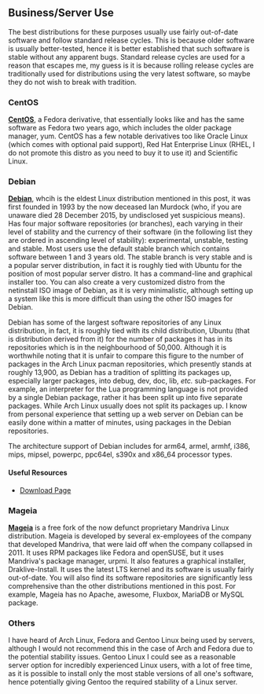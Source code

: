 ## Business/Server Use
The best distributions for these purposes usually use fairly out-of-date software and follow standard release cycles. This is because older software is usually better-tested, hence it is better established that such software is stable without any apparent bugs. Standard release cycles are used for a reason that escapes me, my guess is it is because rolling release cycles are traditionally used for distributions using the very latest software, so maybe they do not wish to break with tradition.

### CentOS
[**CentOS**](https://www.centos.org/), a Fedora derivative, that essentially looks like and has the same software as Fedora two years ago, which includes the older package manager, yum. CentOS has a few notable derivatives too like Oracle Linux (which comes with optional paid support), Red Hat Enterprise Linux (RHEL, I do not promote this distro as you need to buy it to use it) and Scientific Linux.

### Debian
[**Debian**](https://www.debian.org/), whcih is the eldest Linux distribution mentioned in this post, it was first founded in 1993 by the now deceased Ian Murdock (who, if you are unaware died 28 December 2015, by undisclosed yet suspicious means). Has four major software repositories (or branches), each varying in their level of stability and the currency of their software (in the following list they are ordered in ascending level of stability): experimental, unstable, testing and stable. Most users use the default stable branch which contains software between 1 and 3 years old. The stable branch is very stable and is a popular server distribution, in fact it is roughly tied with Ubuntu for the position of most popular server distro. It has a command-line and graphical installer too. You can also create a very customized distro from the netinstall ISO image of Debian, as it is very minimalistic, although setting up a system like this is more difficult than using the other ISO images for Debian.

Debian has some of the largest software repositories of any Linux distribution, in fact, it is roughly tied with its child distribution, Ubuntu (that is distribution derived from it) for the number of packages it has in its repositories which is in the neighbourhood of 50,000. Although it is worthwhile noting that it is unfair to compare this figure to the number of packages in the Arch Linux pacman repositories, which presently stands at roughly 13,900, as Debian has a tradition of splitting its packages up, especially larger packages, into debug, dev, doc, lib, *etc.* sub-packages. For example, an interpreter for the Lua programming language is not provided by a single Debian package, rather it has been split up into five separate packages. While Arch Linux usually does not split its packages up. I know from personal experience that setting up a web server on Debian can be easily done within a matter of minutes, using packages in the Debian repositories.

The architecture support of Debian includes for arm64, armel, armhf, i386, mips, mipsel, powerpc, ppc64el, s390x and x86_64 processor types.

#### Useful Resources
* [Download Page](https://www.debian.org/distrib/)

### Mageia
[**Mageia**](http://www.mageia.org/en/) is a free fork of the now defunct proprietary Mandriva Linux distribution. Mageia is developed by several ex-employees of the company that developed Mandriva, that were laid off when the company collapsed in 2011. It uses RPM packages like Fedora and openSUSE, but it uses Mandriva's package manager, urpmi. It also features a graphical installer, Draklive-Install. It uses the latest LTS kernel and its software is usually fairly out-of-date. You will also find its software repositories are significantly less comprehensive than the other distributions mentioned in this post. For example, Mageia has no Apache, awesome, Fluxbox, MariaDB or MySQL package.

### Others
I have heard of Arch Linux, Fedora and Gentoo Linux being used by servers, although I would not recommend this in the case of Arch and Fedora due to the potential stability issues. Gentoo Linux I could see as a reasonable server option for incredibly experienced Linux users, with a lot of free time, as it is possible to install only the most stable versions of all one's software, hence potentially giving Gentoo the required stability of a Linux server.
